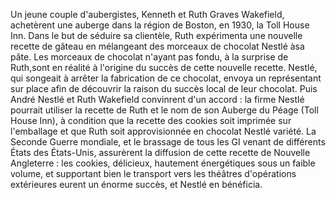 Un jeune couple d'aubergistes, Kenneth et Ruth Graves Wakefield, achetèrent une auberge dans la région de Boston, en 1930,
la Toll House Inn. Dans le but de séduire sa clientèle, Ruth expérimenta une nouvelle recette de gâteau en mélangeant des
morceaux de chocolat Nestlé àsa pâte. Les morceaux de chocolat n'ayant pas fondu, à la surprise de Ruth,sont en réalité à
l'origine du succès de cette nouvelle recette.
Nestlé, qui songeait à arrêter la fabrication de ce chocolat, envoya un représentant sur place afin de découvrir la raison du
succès local de leur chocolat. Puis André Nestlé et Ruth Wakefield convinrent d'un accord : la firme Nestlé pourrait utiliser la
recette de Ruth et le nom de son Auberge du Péage (Toll House Inn), à condition que la recette des cookies soit imprimée sur
l'emballage et que Ruth soit approvisionnée en chocolat Nestlé variété.
La Seconde Guerre mondiale, et le brassage de tous les GI venant de différents États des États-Unis, assurèrent la diffusion de
cette recette de Nouvelle Angleterre : les cookies, délicieux, hautement énergétiques sous un faible volume, et supportant bien
le transport vers les théâtres d'opérations extérieures eurent un énorme succès, et Nestlé en bénéficia.

